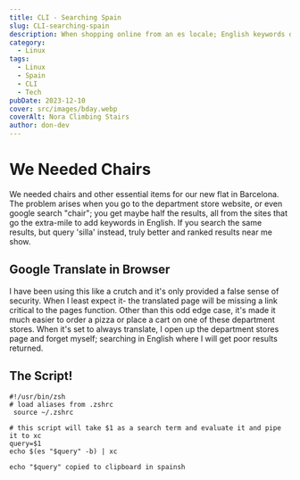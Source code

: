 ```yaml
---
title: CLI - Searching Spain
slug: CLI-searching-spain
description: When shopping online from an es locale; English keywords do not work consistently. So I wrote a quick script.
category:
  - Linux
tags:
  - Linux
  - Spain
  - CLI
  - Tech
pubDate: 2023-12-10
cover: src/images/bday.webp
coverAlt: Nora Climbing Stairs
author: don-dev
---
```

# We Needed Chairs

We needed chairs and other essential items for our new flat in Barcelona. The problem arises when you go to the department store website, or even google search "chair"; you get maybe half the results, all from the sites that go the extra-mile to add keywords in English. If you search the same results, but query 'silla' instead, truly better and ranked results near me show.

## Google Translate in Browser

I have been using this like a crutch and it's only provided a false sense of security. When I least expect it- the translated page will be missing a link critical to the pages function. Other than this odd edge case, it's made it much easier to order a pizza or place a cart on one of these department stores. When it's set to always translate, I open up the department stores page and forget myself; searching in English where I will get poor results returned.

## The Script!

```
#!/usr/bin/zsh
# load aliases from .zshrc
 source ~/.zshrc

# this script will take $1 as a search term and evaluate it and pipe it to xc
query=$1
echo $(es "$query" -b) | xc

echo "$query" copied to clipboard in spainsh

```
